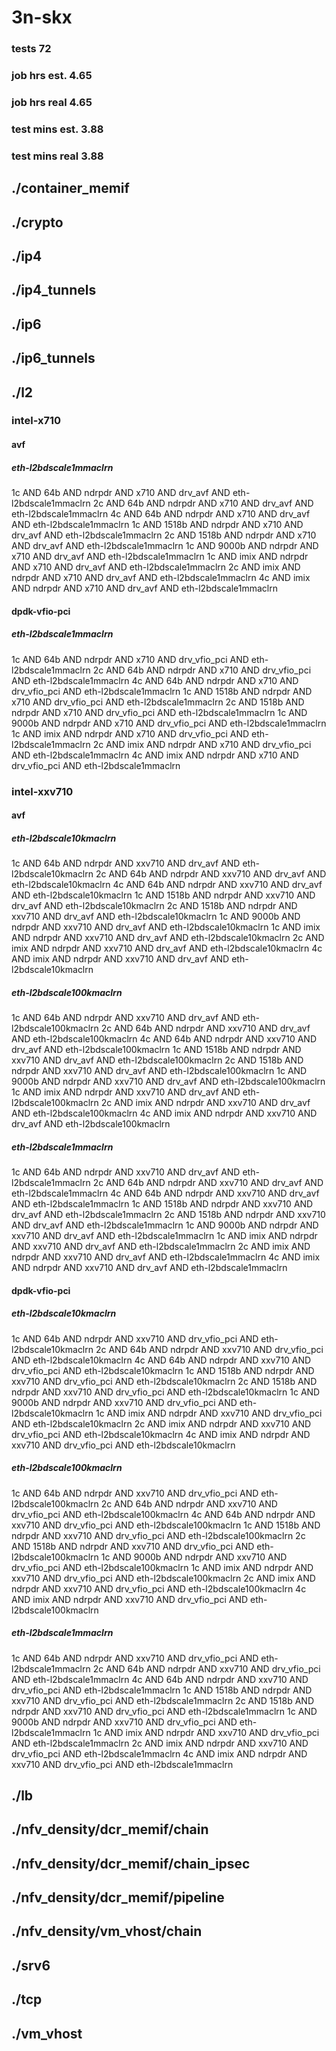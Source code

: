 # 3n-skx
### tests 72
### job hrs est. 4.65
### job hrs real 4.65
### test mins est. 3.88
### test mins real 3.88
## ./container_memif
## ./crypto
## ./ip4
## ./ip4_tunnels
## ./ip6
## ./ip6_tunnels
## ./l2
### intel-x710
#### avf
##### eth-l2bdscale1mmaclrn
1c AND 64b AND ndrpdr AND x710 AND drv_avf AND eth-l2bdscale1mmaclrn
2c AND 64b AND ndrpdr AND x710 AND drv_avf AND eth-l2bdscale1mmaclrn
4c AND 64b AND ndrpdr AND x710 AND drv_avf AND eth-l2bdscale1mmaclrn
1c AND 1518b AND ndrpdr AND x710 AND drv_avf AND eth-l2bdscale1mmaclrn
2c AND 1518b AND ndrpdr AND x710 AND drv_avf AND eth-l2bdscale1mmaclrn
1c AND 9000b AND ndrpdr AND x710 AND drv_avf AND eth-l2bdscale1mmaclrn
1c AND imix AND ndrpdr AND x710 AND drv_avf AND eth-l2bdscale1mmaclrn
2c AND imix AND ndrpdr AND x710 AND drv_avf AND eth-l2bdscale1mmaclrn
4c AND imix AND ndrpdr AND x710 AND drv_avf AND eth-l2bdscale1mmaclrn
#### dpdk-vfio-pci
##### eth-l2bdscale1mmaclrn
1c AND 64b AND ndrpdr AND x710 AND drv_vfio_pci AND eth-l2bdscale1mmaclrn
2c AND 64b AND ndrpdr AND x710 AND drv_vfio_pci AND eth-l2bdscale1mmaclrn
4c AND 64b AND ndrpdr AND x710 AND drv_vfio_pci AND eth-l2bdscale1mmaclrn
1c AND 1518b AND ndrpdr AND x710 AND drv_vfio_pci AND eth-l2bdscale1mmaclrn
2c AND 1518b AND ndrpdr AND x710 AND drv_vfio_pci AND eth-l2bdscale1mmaclrn
1c AND 9000b AND ndrpdr AND x710 AND drv_vfio_pci AND eth-l2bdscale1mmaclrn
1c AND imix AND ndrpdr AND x710 AND drv_vfio_pci AND eth-l2bdscale1mmaclrn
2c AND imix AND ndrpdr AND x710 AND drv_vfio_pci AND eth-l2bdscale1mmaclrn
4c AND imix AND ndrpdr AND x710 AND drv_vfio_pci AND eth-l2bdscale1mmaclrn
### intel-xxv710
#### avf
##### eth-l2bdscale10kmaclrn
1c AND 64b AND ndrpdr AND xxv710 AND drv_avf AND eth-l2bdscale10kmaclrn
2c AND 64b AND ndrpdr AND xxv710 AND drv_avf AND eth-l2bdscale10kmaclrn
4c AND 64b AND ndrpdr AND xxv710 AND drv_avf AND eth-l2bdscale10kmaclrn
1c AND 1518b AND ndrpdr AND xxv710 AND drv_avf AND eth-l2bdscale10kmaclrn
2c AND 1518b AND ndrpdr AND xxv710 AND drv_avf AND eth-l2bdscale10kmaclrn
1c AND 9000b AND ndrpdr AND xxv710 AND drv_avf AND eth-l2bdscale10kmaclrn
1c AND imix AND ndrpdr AND xxv710 AND drv_avf AND eth-l2bdscale10kmaclrn
2c AND imix AND ndrpdr AND xxv710 AND drv_avf AND eth-l2bdscale10kmaclrn
4c AND imix AND ndrpdr AND xxv710 AND drv_avf AND eth-l2bdscale10kmaclrn
##### eth-l2bdscale100kmaclrn
1c AND 64b AND ndrpdr AND xxv710 AND drv_avf AND eth-l2bdscale100kmaclrn
2c AND 64b AND ndrpdr AND xxv710 AND drv_avf AND eth-l2bdscale100kmaclrn
4c AND 64b AND ndrpdr AND xxv710 AND drv_avf AND eth-l2bdscale100kmaclrn
1c AND 1518b AND ndrpdr AND xxv710 AND drv_avf AND eth-l2bdscale100kmaclrn
2c AND 1518b AND ndrpdr AND xxv710 AND drv_avf AND eth-l2bdscale100kmaclrn
1c AND 9000b AND ndrpdr AND xxv710 AND drv_avf AND eth-l2bdscale100kmaclrn
1c AND imix AND ndrpdr AND xxv710 AND drv_avf AND eth-l2bdscale100kmaclrn
2c AND imix AND ndrpdr AND xxv710 AND drv_avf AND eth-l2bdscale100kmaclrn
4c AND imix AND ndrpdr AND xxv710 AND drv_avf AND eth-l2bdscale100kmaclrn
##### eth-l2bdscale1mmaclrn
1c AND 64b AND ndrpdr AND xxv710 AND drv_avf AND eth-l2bdscale1mmaclrn
2c AND 64b AND ndrpdr AND xxv710 AND drv_avf AND eth-l2bdscale1mmaclrn
4c AND 64b AND ndrpdr AND xxv710 AND drv_avf AND eth-l2bdscale1mmaclrn
1c AND 1518b AND ndrpdr AND xxv710 AND drv_avf AND eth-l2bdscale1mmaclrn
2c AND 1518b AND ndrpdr AND xxv710 AND drv_avf AND eth-l2bdscale1mmaclrn
1c AND 9000b AND ndrpdr AND xxv710 AND drv_avf AND eth-l2bdscale1mmaclrn
1c AND imix AND ndrpdr AND xxv710 AND drv_avf AND eth-l2bdscale1mmaclrn
2c AND imix AND ndrpdr AND xxv710 AND drv_avf AND eth-l2bdscale1mmaclrn
4c AND imix AND ndrpdr AND xxv710 AND drv_avf AND eth-l2bdscale1mmaclrn
#### dpdk-vfio-pci
##### eth-l2bdscale10kmaclrn
1c AND 64b AND ndrpdr AND xxv710 AND drv_vfio_pci AND eth-l2bdscale10kmaclrn
2c AND 64b AND ndrpdr AND xxv710 AND drv_vfio_pci AND eth-l2bdscale10kmaclrn
4c AND 64b AND ndrpdr AND xxv710 AND drv_vfio_pci AND eth-l2bdscale10kmaclrn
1c AND 1518b AND ndrpdr AND xxv710 AND drv_vfio_pci AND eth-l2bdscale10kmaclrn
2c AND 1518b AND ndrpdr AND xxv710 AND drv_vfio_pci AND eth-l2bdscale10kmaclrn
1c AND 9000b AND ndrpdr AND xxv710 AND drv_vfio_pci AND eth-l2bdscale10kmaclrn
1c AND imix AND ndrpdr AND xxv710 AND drv_vfio_pci AND eth-l2bdscale10kmaclrn
2c AND imix AND ndrpdr AND xxv710 AND drv_vfio_pci AND eth-l2bdscale10kmaclrn
4c AND imix AND ndrpdr AND xxv710 AND drv_vfio_pci AND eth-l2bdscale10kmaclrn
##### eth-l2bdscale100kmaclrn
1c AND 64b AND ndrpdr AND xxv710 AND drv_vfio_pci AND eth-l2bdscale100kmaclrn
2c AND 64b AND ndrpdr AND xxv710 AND drv_vfio_pci AND eth-l2bdscale100kmaclrn
4c AND 64b AND ndrpdr AND xxv710 AND drv_vfio_pci AND eth-l2bdscale100kmaclrn
1c AND 1518b AND ndrpdr AND xxv710 AND drv_vfio_pci AND eth-l2bdscale100kmaclrn
2c AND 1518b AND ndrpdr AND xxv710 AND drv_vfio_pci AND eth-l2bdscale100kmaclrn
1c AND 9000b AND ndrpdr AND xxv710 AND drv_vfio_pci AND eth-l2bdscale100kmaclrn
1c AND imix AND ndrpdr AND xxv710 AND drv_vfio_pci AND eth-l2bdscale100kmaclrn
2c AND imix AND ndrpdr AND xxv710 AND drv_vfio_pci AND eth-l2bdscale100kmaclrn
4c AND imix AND ndrpdr AND xxv710 AND drv_vfio_pci AND eth-l2bdscale100kmaclrn
##### eth-l2bdscale1mmaclrn
1c AND 64b AND ndrpdr AND xxv710 AND drv_vfio_pci AND eth-l2bdscale1mmaclrn
2c AND 64b AND ndrpdr AND xxv710 AND drv_vfio_pci AND eth-l2bdscale1mmaclrn
4c AND 64b AND ndrpdr AND xxv710 AND drv_vfio_pci AND eth-l2bdscale1mmaclrn
1c AND 1518b AND ndrpdr AND xxv710 AND drv_vfio_pci AND eth-l2bdscale1mmaclrn
2c AND 1518b AND ndrpdr AND xxv710 AND drv_vfio_pci AND eth-l2bdscale1mmaclrn
1c AND 9000b AND ndrpdr AND xxv710 AND drv_vfio_pci AND eth-l2bdscale1mmaclrn
1c AND imix AND ndrpdr AND xxv710 AND drv_vfio_pci AND eth-l2bdscale1mmaclrn
2c AND imix AND ndrpdr AND xxv710 AND drv_vfio_pci AND eth-l2bdscale1mmaclrn
4c AND imix AND ndrpdr AND xxv710 AND drv_vfio_pci AND eth-l2bdscale1mmaclrn
## ./lb
## ./nfv_density/dcr_memif/chain
## ./nfv_density/dcr_memif/chain_ipsec
## ./nfv_density/dcr_memif/pipeline
## ./nfv_density/vm_vhost/chain
## ./srv6
## ./tcp
## ./vm_vhost
